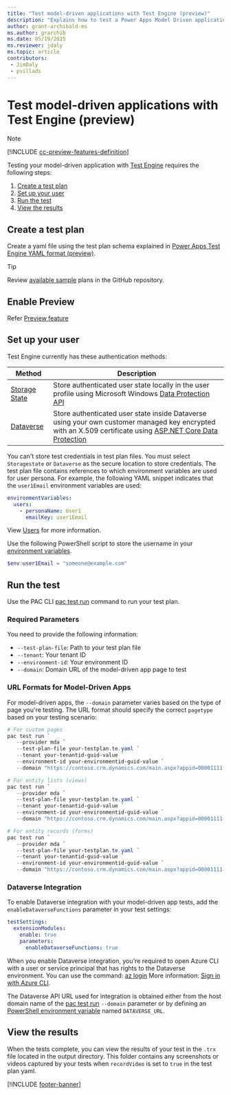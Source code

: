 ```yaml
---
title: "Test model-driven applications with Test Engine (preview)"
description: "Explains how to test a Power Apps Model Driven application using Test Engine."
author: grant-archibald-ms
ms.author: grarchib
ms.date: 05/19/2025
ms.reviewer: jdaly
ms.topic: article
contributors:
 - JimDaly
 - pvillads
---
```


# Test model-driven applications with Test Engine (preview)

> [!NOTE]
> [!INCLUDE [cc-preview-features-definition](../includes/cc-preview-features-definition.md)]

Testing your model-driven application with [Test Engine](./overview.md) requires the following steps:

1. [Create a test plan](#create-a-test-plan)
1. [Set up your user](#set-up-your-user)
1. [Run the test](#run-the-test)
1. [View the results](#view-the-results)

## Create a test plan

Create a yaml file using the test plan schema explained in [Power Apps Test Engine YAML format (preview)](yaml.md).

> [!TIP]
> Review [available sample](samples.md#available-samples) plans in the GitHub repository.

## Enable Preview
Refer [Preview feature](yaml.md#preview-features)


## Set up your user

Test Engine currently has these authentication methods:

| Method | Description |
|--------|-------------|
| [Storage State](authentication.md#storagestate-authentication-quick-start) | Store authenticated user state locally in the user profile using Microsoft Windows [Data Protection API](/dotnet/standard/security/how-to-use-data-protection)
| [Dataverse](authentication.md#dataverse-authentication-team-ready) | Store authenticated user state inside Dataverse using your own customer managed key encrypted with an X.509 certificate using [ASP.NET Core Data Protection](/aspnet/core/security/data-protection/introduction)

You can't store test credentials in test plan files. You must select `Storagestate` or `Dataverse` as the secure location to store credentials. The test plan file contains references to which environment variables are used for user persona. For example, the following YAML snippet indicates that the `user1Email` environment variables are used:

```yaml
environmentVariables:
  users:
    - personaName: User1
      emailKey: user1Email
```

View [Users](yaml.md#users) for more information.

Use the following PowerShell script to store the username in your [environment variables](/powershell/module/microsoft.powershell.core/about/about_environment_variables#use-the-variable-syntax).


```powershell
$env:user1Email = "someone@example.com"
```

## Run the test

Use the PAC CLI [pac test run](../developer/cli/reference/test.md#pac-test-run) command to run your test plan.

### Required Parameters

You need to provide the following information:

- `--test-plan-file`: Path to your test plan file
- `--tenant`: Your tenant ID
- `--environment-id`: Your environment ID
- `--domain`: Domain URL of the model-driven app page to test

### URL Formats for Model-Driven Apps

For model-driven apps, the `--domain` parameter varies based on the type of page you're testing. The URL format should specify the correct `pagetype` based on your testing scenario:

```powershell
# For custom pages
pac test run `
   --provider mda `
   --test-plan-file your-testplan.te.yaml `
   --tenant your-tenantid-guid-value `
   --environment-id your-environmentid-guid-value `
   --domain "https://contoso.crm.dynamics.com/main.aspx?appid=00001111-aaaa-2222-bbbb-3333cccc4444&pagetype=custom&name=dev_home_c8017"

# For entity lists (views)
pac test run `
   --provider mda `
   --test-plan-file your-testplan.te.yaml `
   --tenant your-tenantid-guid-value `
   --environment-id your-environmentid-guid-value `
   --domain "https://contoso.crm.dynamics.com/main.aspx?appid=00001111-aaaa-2222-bbbb-3333cccc4444&pagetype=entitylist&etn=account&viewid=5a84c584-df1c-ed11-9db0-000d3a991110"

# For entity records (forms)
pac test run `
   --provider mda `
   --test-plan-file your-testplan.te.yaml `
   --tenant your-tenantid-guid-value `
   --environment-id your-environmentid-guid-value `
   --domain "https://contoso.crm.dynamics.com/main.aspx?appid=00001111-aaaa-2222-bbbb-3333cccc4444&pagetype=entityrecord&etn=account&id=72e0e163-df1c-ed11-9db0-000d3a991110"
```
<!-- The following section is duplicated in two other articles -->
### Dataverse Integration

To enable Dataverse integration with your model-driven app tests, add the `enableDataverseFunctions` parameter in your test settings:

```yaml
testSettings:
  extensionModules:
    enable: true
    parameters:
      enableDataverseFunctions: true
```

When you enable Dataverse integration, you're required to open Azure CLI with a user or service principal that has rights to the Dataverse environment. You can use the command: [az login](/cli/azure/reference-index#az-login)  More information: [Sign in with Azure CLI](/cli/azure/authenticate-azure-cli).

The Dataverse API URL used for integration is obtained either from the host domain name of the [pac test run](../developer/cli/reference/test.md#pac-test-run) `--domain` parameter or by defining an [PowerShell environment variable](/powershell/module/microsoft.powershell.core/about/about_environment_variables) named `DATAVERSE_URL`.

## View the results

When the tests complete, you can view the results of your test in the `.trx` file located in the output directory. This folder contains any screenshots or videos captured by your tests when `recordVideo` is set to `true` in the test plan yaml.

[!INCLUDE [footer-banner](../includes/footer-banner.md)]

